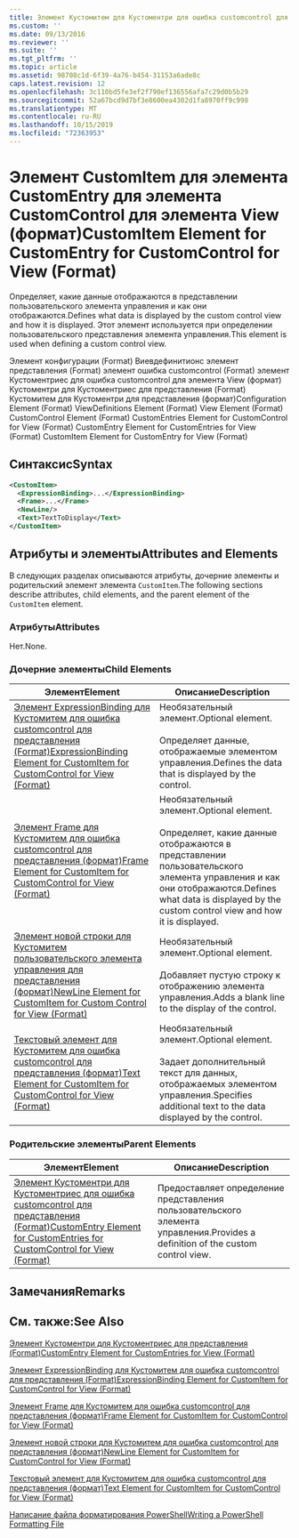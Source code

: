 ```yaml
---
title: Элемент Кустомитем для Кустоментри для ошибка customcontrol для представления (Format) | Документация Майкрософт
ms.custom: ''
ms.date: 09/13/2016
ms.reviewer: ''
ms.suite: ''
ms.tgt_pltfrm: ''
ms.topic: article
ms.assetid: 98708c1d-6f39-4a76-b454-31153a6ade8c
caps.latest.revision: 12
ms.openlocfilehash: 3c110bd5fe3ef2f790ef136556afa7c29d0b5b29
ms.sourcegitcommit: 52a67bcd9d7bf3e8600ea4302d1fa8970ff9c998
ms.translationtype: MT
ms.contentlocale: ru-RU
ms.lasthandoff: 10/15/2019
ms.locfileid: "72363953"
---
```

# <a name="customitem-element-for-customentry-for-customcontrol-for-view-format"></a><span data-ttu-id="f5fa9-102">Элемент CustomItem для элемента CustomEntry для элемента CustomControl для элемента View (формат)</span><span class="sxs-lookup"><span data-stu-id="f5fa9-102">CustomItem Element for CustomEntry for CustomControl for View (Format)</span></span>

<span data-ttu-id="f5fa9-103">Определяет, какие данные отображаются в представлении пользовательского элемента управления и как они отображаются.</span><span class="sxs-lookup"><span data-stu-id="f5fa9-103">Defines what data is displayed by the custom control view and how it is displayed.</span></span> <span data-ttu-id="f5fa9-104">Этот элемент используется при определении пользовательского представления элемента управления.</span><span class="sxs-lookup"><span data-stu-id="f5fa9-104">This element is used when defining a custom control view.</span></span>

<span data-ttu-id="f5fa9-105">Элемент конфигурации (Format) Виевдефинитионс элемент представления (Format) элемент ошибка customcontrol (Format) элемент Кустоментриес для ошибка customcontrol для элемента View (формат) Кустоментри для Кустоментриес для представления (Format) Кустомитем для Кустоментри для представления (формат)</span><span class="sxs-lookup"><span data-stu-id="f5fa9-105">Configuration Element (Format) ViewDefinitions Element (Format) View Element (Format) CustomControl Element (Format) CustomEntries Element for CustomControl for View (Format) CustomEntry Element for CustomEntries for View (Format) CustomItem Element for CustomEntry for View (Format)</span></span>

## <a name="syntax"></a><span data-ttu-id="f5fa9-106">Синтаксис</span><span class="sxs-lookup"><span data-stu-id="f5fa9-106">Syntax</span></span>

```xml
<CustomItem>
  <ExpressionBinding>...</ExpressionBinding>
  <Frame>...</Frame>
  <NewLine/>
  <Text>TextToDisplay</Text>
</CustomItem>
```

## <a name="attributes-and-elements"></a><span data-ttu-id="f5fa9-107">Атрибуты и элементы</span><span class="sxs-lookup"><span data-stu-id="f5fa9-107">Attributes and Elements</span></span>

<span data-ttu-id="f5fa9-108">В следующих разделах описываются атрибуты, дочерние элементы и родительский элемент элемента `CustomItem`.</span><span class="sxs-lookup"><span data-stu-id="f5fa9-108">The following sections describe attributes, child elements, and the parent element of the `CustomItem` element.</span></span>

### <a name="attributes"></a><span data-ttu-id="f5fa9-109">Атрибуты</span><span class="sxs-lookup"><span data-stu-id="f5fa9-109">Attributes</span></span>

<span data-ttu-id="f5fa9-110">Нет.</span><span class="sxs-lookup"><span data-stu-id="f5fa9-110">None.</span></span>

### <a name="child-elements"></a><span data-ttu-id="f5fa9-111">Дочерние элементы</span><span class="sxs-lookup"><span data-stu-id="f5fa9-111">Child Elements</span></span>

|<span data-ttu-id="f5fa9-112">Элемент</span><span class="sxs-lookup"><span data-stu-id="f5fa9-112">Element</span></span>|<span data-ttu-id="f5fa9-113">Описание</span><span class="sxs-lookup"><span data-stu-id="f5fa9-113">Description</span></span>|
|-------------|-----------------|
|[<span data-ttu-id="f5fa9-114">Элемент ExpressionBinding для Кустомитем для ошибка customcontrol для представления (Format)</span><span class="sxs-lookup"><span data-stu-id="f5fa9-114">ExpressionBinding Element for CustomItem for CustomControl for View (Format)</span></span>](./expressionbinding-element-for-customitem-for-customcontrol-for-view-format.md)|<span data-ttu-id="f5fa9-115">Необязательный элемент.</span><span class="sxs-lookup"><span data-stu-id="f5fa9-115">Optional element.</span></span><br /><br /> <span data-ttu-id="f5fa9-116">Определяет данные, отображаемые элементом управления.</span><span class="sxs-lookup"><span data-stu-id="f5fa9-116">Defines the data that is displayed by the control.</span></span>|
|[<span data-ttu-id="f5fa9-117">Элемент Frame для Кустомитем для ошибка customcontrol для представления (формат)</span><span class="sxs-lookup"><span data-stu-id="f5fa9-117">Frame Element for CustomItem for CustomControl for View (Format)</span></span>](./frame-element-for-customitem-for-customcontrol-for-view-format.md)|<span data-ttu-id="f5fa9-118">Необязательный элемент.</span><span class="sxs-lookup"><span data-stu-id="f5fa9-118">Optional element.</span></span><br /><br /> <span data-ttu-id="f5fa9-119">Определяет, какие данные отображаются в представлении пользовательского элемента управления и как они отображаются.</span><span class="sxs-lookup"><span data-stu-id="f5fa9-119">Defines what data is displayed by the custom control view and how it is displayed.</span></span>|
|[<span data-ttu-id="f5fa9-120">Элемент новой строки для Кустомитем пользовательского элемента управления для представления (формат)</span><span class="sxs-lookup"><span data-stu-id="f5fa9-120">NewLine Element for CustomItem for Custom Control for View (Format)</span></span>](./newline-element-for-customitem-for-customcontrol-for-view-format.md)|<span data-ttu-id="f5fa9-121">Необязательный элемент.</span><span class="sxs-lookup"><span data-stu-id="f5fa9-121">Optional element.</span></span><br /><br /> <span data-ttu-id="f5fa9-122">Добавляет пустую строку к отображению элемента управления.</span><span class="sxs-lookup"><span data-stu-id="f5fa9-122">Adds a blank line to the display of the control.</span></span>|
|[<span data-ttu-id="f5fa9-123">Текстовый элемент для Кустомитем для ошибка customcontrol для представления (формат)</span><span class="sxs-lookup"><span data-stu-id="f5fa9-123">Text Element for CustomItem for CustomControl for View (Format)</span></span>](./text-element-for-customitem-for-customview-for-view-format.md)|<span data-ttu-id="f5fa9-124">Необязательный элемент.</span><span class="sxs-lookup"><span data-stu-id="f5fa9-124">Optional element.</span></span><br /><br /> <span data-ttu-id="f5fa9-125">Задает дополнительный текст для данных, отображаемых элементом управления.</span><span class="sxs-lookup"><span data-stu-id="f5fa9-125">Specifies additional text to the data displayed by the control.</span></span>|

### <a name="parent-elements"></a><span data-ttu-id="f5fa9-126">Родительские элементы</span><span class="sxs-lookup"><span data-stu-id="f5fa9-126">Parent Elements</span></span>

|<span data-ttu-id="f5fa9-127">Элемент</span><span class="sxs-lookup"><span data-stu-id="f5fa9-127">Element</span></span>|<span data-ttu-id="f5fa9-128">Описание</span><span class="sxs-lookup"><span data-stu-id="f5fa9-128">Description</span></span>|
|-------------|-----------------|
|[<span data-ttu-id="f5fa9-129">Элемент Кустоментри для Кустоментриес для ошибка customcontrol для представления (Format)</span><span class="sxs-lookup"><span data-stu-id="f5fa9-129">CustomEntry Element for CustomEntries for CustomControl for View (Format)</span></span>](./customentry-element-for-customentries-for-customcontrol-for-view-format.md)|<span data-ttu-id="f5fa9-130">Предоставляет определение представления пользовательского элемента управления.</span><span class="sxs-lookup"><span data-stu-id="f5fa9-130">Provides a definition of the custom control view.</span></span>|

## <a name="remarks"></a><span data-ttu-id="f5fa9-131">Замечания</span><span class="sxs-lookup"><span data-stu-id="f5fa9-131">Remarks</span></span>

## <a name="see-also"></a><span data-ttu-id="f5fa9-132">См. также:</span><span class="sxs-lookup"><span data-stu-id="f5fa9-132">See Also</span></span>

[<span data-ttu-id="f5fa9-133">Элемент Кустоментри для Кустоментриес для представления (Format)</span><span class="sxs-lookup"><span data-stu-id="f5fa9-133">CustomEntry Element for CustomEntries for View (Format)</span></span>](./customentry-element-for-customentries-for-customcontrol-for-view-format.md)

[<span data-ttu-id="f5fa9-134">Элемент ExpressionBinding для Кустомитем для ошибка customcontrol для представления (Format)</span><span class="sxs-lookup"><span data-stu-id="f5fa9-134">ExpressionBinding Element for CustomItem for CustomControl for View (Format)</span></span>](./expressionbinding-element-for-customitem-for-customcontrol-for-view-format.md)

[<span data-ttu-id="f5fa9-135">Элемент Frame для Кустомитем для ошибка customcontrol для представления (формат)</span><span class="sxs-lookup"><span data-stu-id="f5fa9-135">Frame Element for CustomItem for CustomControl for View (Format)</span></span>](./frame-element-for-customitem-for-customcontrol-for-view-format.md)

[<span data-ttu-id="f5fa9-136">Элемент новой строки для Кустомитем для ошибка customcontrol для представления (формат)</span><span class="sxs-lookup"><span data-stu-id="f5fa9-136">NewLine Element for CustomItem for CustomControl for View (Format)</span></span>](./newline-element-for-customitem-for-customcontrol-for-view-format.md)

[<span data-ttu-id="f5fa9-137">Текстовый элемент для Кустомитем для ошибка customcontrol для представления (формат)</span><span class="sxs-lookup"><span data-stu-id="f5fa9-137">Text Element for CustomItem for CustomControl for View (Format)</span></span>](./text-element-for-customitem-for-customview-for-view-format.md)

[<span data-ttu-id="f5fa9-138">Написание файла форматирования PowerShell</span><span class="sxs-lookup"><span data-stu-id="f5fa9-138">Writing a PowerShell Formatting File</span></span>](./writing-a-powershell-formatting-file.md)
